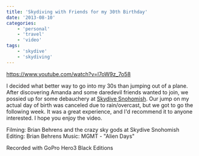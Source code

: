 ```yaml
---
title: 'Skydiving with Friends for my 30th Birthday'
date: '2013-08-10'
categories:
    - 'personal'
    - 'travel'
    - 'video'
tags:
    - 'skydive'
    - 'skydiving'
---
```


https://www.youtube.com/watch?v=l7oW9z_7o58

I decided what better way to go into my 30s than jumping out of a plane. After discovering Amanda and some daredevil friends wanted to join, we possied up for some debauchery at [Skydive Snohomish](https://www.skydivesnohomish.com). Our jump on my actual day of birth was canceled due to rain/overcast, but we got to go the following week. It was a great experience, and I'd recommend it to anyone interested. I hope you enjoy the video.

Filming: Brian Behrens and the crazy sky gods at Skydive Snohomish Editing: Brian Behrens Music: MGMT - "Alien Days"

Recorded with GoPro Hero3 Black Editions
